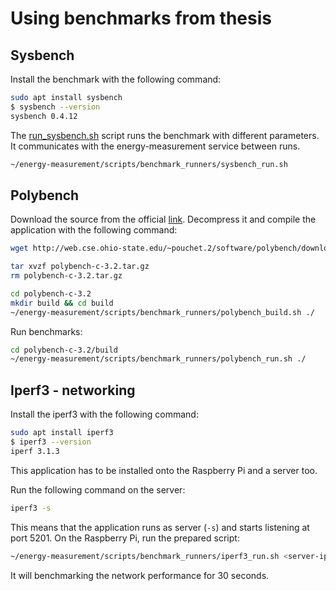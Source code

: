 # Using benchmarks from thesis

## Sysbench

Install the benchmark with the following command:

```sh
sudo apt install sysbench
$ sysbench --version
sysbench 0.4.12
```

The [run_sysbench.sh](../scripts/benchmark_runners/run_sysbench.sh) script runs the benchmark with different parameters. It communicates with the energy-measurement service between runs.

```sh
~/energy-measurement/scripts/benchmark_runners/sysbench_run.sh
```

## Polybench

Download the source from the official [link](http://web.cse.ohio-state.edu/~pouchet.2/software/polybench/download/polybench-c-3.2.tar.gz). Decompress it and compile the application with the following command:

```sh
wget http://web.cse.ohio-state.edu/~pouchet.2/software/polybench/download/polybench-c-3.2.tar.gz

tar xvzf polybench-c-3.2.tar.gz
rm polybench-c-3.2.tar.gz

cd polybench-c-3.2
mkdir build && cd build
~/energy-measurement/scripts/benchmark_runners/polybench_build.sh ./
```

Run benchmarks:

```sh
cd polybench-c-3.2/build
~/energy-measurement/scripts/benchmark_runners/polybench_run.sh ./
```

## Iperf3 - networking

Install the iperf3 with the following command:

```sh
sudo apt install iperf3
$ iperf3 --version
iperf 3.1.3
```

This application has to be installed onto the Raspberry Pi and a server too.

Run the following command on the server:

```sh
iperf3 -s
```

This means that the application runs as server (`-s`) and starts listening at port 5201. On the Raspberry Pi, run the prepared script:

```sh
~/energy-measurement/scripts/benchmark_runners/iperf3_run.sh <server-ip-address>
```

It will benchmarking the network performance for 30 seconds.
